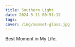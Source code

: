 ```yaml
---
title: Southern Light
date: 2024-5-11 00:51:12
tags:
cover: /img/sunset-glass.jpg
---
```


Best Moment in My Life.